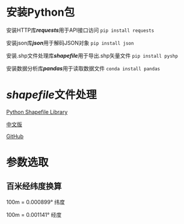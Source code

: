 # 安装Python包
安装HTTP库***requests***用于API接口访问
``pip install requests``

安装json库***json***用于解码JSON对象
``pip install json``

安装.shp文件处理库***shapefile***用于导出.shp矢量文件
``pip install pyshp``

安装数据分析库***pandas***用于读取数据文件
``conda install pandas``

# ***shapefile***文件处理
[Python Shapefile Library](https://pythonhosted.org/Python%20Shapefile%20Library/)

[中文版](https://www.osgeo.cn/pygis/others_pyshp.html#%E5%86%99shapefile)

[GitHub](https://github.com/GeospatialPython/pyshp)

# 参数选取
## 百米经纬度换算
100m = 0.000899° 纬度

100m = 0.001141° 经度

